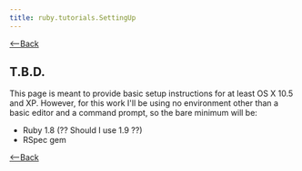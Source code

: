 ```yaml
---
title: ruby.tutorials.SettingUp
---
```

[<--Back](ruby.Tutorials)

## T.B.D.

This page is meant to provide basic setup instructions for at least OS X 10.5 and XP. However, for this work I'll be using no environment other than a basic editor and a command prompt, so the bare minimum will be:
* Ruby 1.8 (?? Should I use 1.9 ??)
* RSpec gem

[<--Back](ruby.Tutorials)
